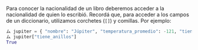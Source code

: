 Para conocer la nacionalidad de un libro deberemos acceder a la nacionalidad de quien lo escribió. Recordá que, para acceder a los campos de un diccionario, utilizamos corchetes (`[]`) y comillas. Por ejemplo:

```python
ム jupiter = { "nombre": "Júpiter", "temperatura_promedio": -121, "tiene_anillos": True }
ム jupiter["tiene_anillos"]
True
```
